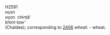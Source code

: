 <body>
  <p>H2591<br>  חנטא  <br> חִנטָּא  ‎  chinṭâ‘  <br><i>khint-taw‘ </i><br>(Chaldee); corresponding to <a href="h2406.htm">2406</a>  <i>wheat: - </i>wheat.<br></p>
 </body>